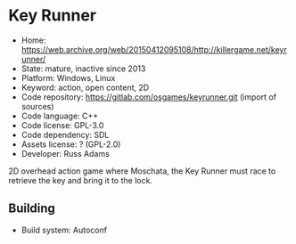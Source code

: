 # Key Runner

- Home: https://web.archive.org/web/20150412095108/http://killergame.net/keyrunner/
- State: mature, inactive since 2013
- Platform: Windows, Linux
- Keyword: action, open content, 2D
- Code repository: https://gitlab.com/osgames/keyrunner.git (import of sources)
- Code language: C++
- Code license: GPL-3.0
- Code dependency: SDL
- Assets license: ? (GPL-2.0)
- Developer: Russ Adams

2D overhead action game where Moschata, the Key Runner must race to retrieve the key and bring it to the lock.

## Building

- Build system: Autoconf
